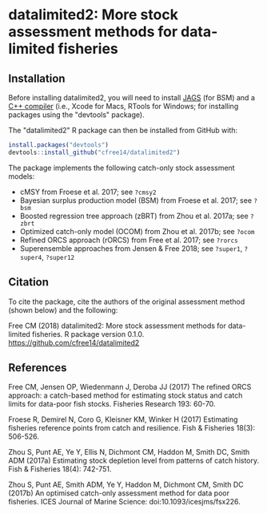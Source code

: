 datalimited2: More stock assessment methods for data-limited fisheries
======================================================================

Installation
------------

Before installing datalimited2, you will need to install [JAGS](http://mcmc-jags.sourceforge.net) (for BSM) and a [C++ compiler](https://support.rstudio.com/hc/en-us/articles/200486498-Package-Development-Prerequisites) (i.e., Xcode for Macs, RTools for Windows; for installing packages using the "devtools" package).

The "datalimited2" R package can then be installed from GitHub with:

``` r
install.packages("devtools")
devtools::install_github("cfree14/datalimited2")
```

The package implements the following catch-only stock assessment models:

- cMSY from Froese et al. 2017; see `?cmsy2`
- Bayesian surplus production model (BSM) from Froese et al. 2017; see `?bsm`
- Boosted regression tree approach (zBRT) from Zhou et al. 2017a; see `?zbrt`
- Optimized catch-only model (OCOM) from Zhou et al. 2017b; see `?ocom`
- Refined ORCS approach (rORCS) from Free et al. 2017; see `?rorcs`
- Superensemble approaches from Jensen & Free 2018; see `?super1`, `?super4`, `?super12`

Citation
--------

To cite the package, cite the authors of the original assessment method (shown below)
and the following:

Free CM (2018) datalimited2: More stock assessment methods for data-limited fisheries.
R package version 0.1.0. https://github.com/cfree14/datalimited2


References
----------

Free CM, Jensen OP, Wiedenmann J, Deroba JJ (2017) The refined ORCS approach: a catch-based method for estimating stock status and catch limits for data-poor fish stocks. Fisheries Research 193: 60-70.

Froese R, Demirel N, Coro G, Kleisner KM, Winker H (2017) Estimating fisheries reference points from catch and resilience. Fish & Fisheries 18(3): 506-526. 

Zhou S, Punt AE, Ye Y, Ellis N, Dichmont CM, Haddon M, Smith DC, Smith ADM (2017a) Estimating stock depletion level from patterns of catch history. Fish & Fisheries 18(4): 742-751.

Zhou S, Punt AE, Smith ADM, Ye Y, Haddon M, Dichmont CM, Smith DC
(2017b) An optimised catch-only assessment method for data poor fisheries.
ICES Journal of Marine Science: doi:10.1093/icesjms/fsx226.







